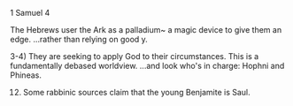 1 Samuel 4


The Hebrews user the Ark as a palladium~ a magic device to give them an edge.
...rather than relying on good y.

3-4) They are seeking to apply God to their circumstances.
This is a fundamentally debased worldview.
...and look who's in charge: Hophni and Phineas.

12) Some rabbinic sources claim that the young Benjamite is Saul.